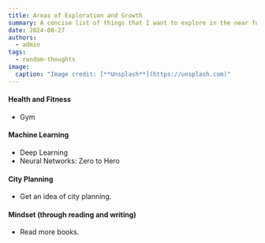 ```yaml
---
title: Areas of Exploration and Growth
summary: A concise list of things that I want to explore in the near future.
date: 2024-08-27
authors:
  - admin
tags:
  - random-thoughts
image:
  caption: "Image credit: [**Unsplash**](https://unsplash.com)"
---
```


#### Health and Fitness

- Gym

#### Machine Learning

- Deep Learning
- Neural Networks: Zero to Hero

#### City Planning

- Get an idea of city planning.

#### Mindset (through reading and writing)

- Read more books.
